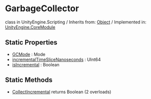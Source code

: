 # GarbageCollector
class in UnityEngine.Scripting
 / Inherits from: <a href="https://docs.unity3d.com/6000.0/Documentation/ScriptReference/Object.html">Object</a> / Implemented in: <a href="https://docs.unity3d.com/6000.0/Documentation/ScriptReference/UnityEngine.CoreModule.html">UnityEngine.CoreModule</a>
## Static Properties
- <a href="https://docs.unity3d.com/6000.0/Documentation/ScriptReference/GarbageCollector-GCMode.html">GCMode</a> : Mode
- <a href="https://docs.unity3d.com/6000.0/Documentation/ScriptReference/GarbageCollector-incrementalTimeSliceNanoseconds.html">incrementalTimeSliceNanoseconds</a> : UInt64
- <a href="https://docs.unity3d.com/6000.0/Documentation/ScriptReference/GarbageCollector-isIncremental.html">isIncremental</a> : Boolean
## Static Methods
- <a href="https://docs.unity3d.com/6000.0/Documentation/ScriptReference/GarbageCollector.CollectIncremental.html">CollectIncremental</a> returns Boolean (2 overloads)
